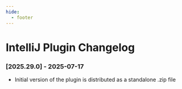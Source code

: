 ```yaml
---
hide:
  - footer
---
```

# IntelliJ Plugin Changelog

### [2025.29.0] - 2025-07-17

- Initial version of the plugin is distributed as a standalone .zip file
